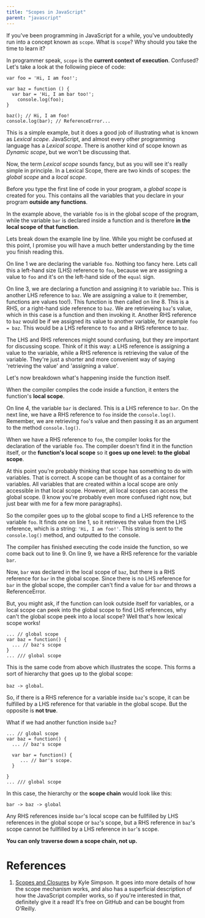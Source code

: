 ```yaml
---
title: "Scopes in JavaScript"
parent: "javascript"
---
```


If you've been programming in JavaScript for a while, you've undoubtedly run into a concept known as `scope`. What is `scope`? Why should you take the time to learn it?

In programmer speak, `scope` is the **current context of execution**. Confused? Let's take a look at the following piece of code:

    var foo = 'Hi, I am foo!';

    var baz = function () {
      var bar = 'Hi, I am bar too!';
        console.log(foo);
    }

    baz(); // Hi, I am foo!
    console.log(bar); // ReferenceError...

This is a simple example, but it does a good job of illustrating what is known as _Lexical scope_. JavaScript, and almost every other programming language has a _Lexical scope_. There is another kind of scope known as _Dynamic scope_, but we won't be discussing that.

Now, the term _Lexical scope_ sounds fancy, but as you will see it's really simple in principle. In a Lexical Scope, there are two kinds of scopes: the _global scope_ and a _local scope_.

Before you type the first line of code in your program, a _global scope_ is created for you. This contains all the variables that you declare in your program **outside any functions**.

In the example above, the variable `foo` is in the global scope of the program, while the variable `bar` is declared inside a function and is therefore **in the local scope of that function**.

Lets break down the example line by line. While you might be confused at this point, I promise you will have a much better understanding by the time you finish reading this.

On line 1 we are declaring the variable `foo`. Nothing too fancy here. Lets call this a left-hand size (LHS) reference to `foo`, because we are assigning a value to `foo` and it's on the left-hand side of the `equal` sign.

On line 3, we are declaring a function and assigning it to variable `baz`. This is another LHS reference to `baz`. We are assigning a value to it (remember, functions are values too!). This function is then called on line 8\. This is a RHS, or a right-hand side reference to `baz`. We are retrieveing `baz`'s value, which in this case is a function and then invoking it. Another RHS reference to `baz` would be if we assigned its value to another variable, for example `foo = baz`. This would be a LHS reference to `foo` and a RHS reference to `baz`.

The LHS and RHS references might sound confusing, but they are important for discussing scope. Think of it this way: a LHS reference is assigning a value to the variable, while a RHS reference is retrieving the value of the variable. They're just a shorter and more convenient way of saying 'retrieving the value' and 'assigning a value'.

Let's now breakdown what's happening inside the function itself.

When the compiler compiles the code inside a function, it enters the function's **local scope**.

On line 4, the variable `bar` is declared. This is a LHS reference to `bar`. On the next line, we have a RHS reference to `foo` inside the `console.log()`. Remember, we are retrieving `foo`'s value and then passing it as an argument to the method `console.log()`.

When we have a RHS reference to `foo`, the compiler looks for the declaration of the variable `foo`. The compiler doesn't find it in the function itself, or the **function's local scope** so it **goes up one level: to the global scope**.

At this point you're probably thinking that scope has something to do with variables. That is correct. A scope can be thought of as a container for variables. All variables that are created within a local scope are only accessible in that local scope. However, all local scopes can access the global scope. (I know you're probably even more confused right now, but just bear with me for a few more paragraphs).

So the compiler goes up to the global scope to find a LHS reference to the variable `foo`. It finds one on line 1, so it retrieves the value from the LHS reference, which is a string: `'Hi, I am foo!'`. This string is sent to the `console.log()` method, and outputted to the console.

The compiler has finished executing the code inside the function, so we come back out to line 9\. On line 9, we have a RHS reference for the variable `bar`.

Now, `bar` was declared in the local scope of `baz`, but there is a RHS reference for `bar` in the global scope. Since there is no LHS reference for `bar` in the global scope, the compiler can't find a value for `bar` and throws a ReferenceError.

But, you might ask, if the function can look outside itself for variables, or a local scope can peek into the global scope to find LHS references, why can't the global scope peek into a local scope? Well that's how lexical scope works!

    ... // global scope
    var baz = function() {
      ... // baz's scope
    }
    ... /// global scope

This is the same code from above which illustrates the scope. This forms a sort of hierarchy that goes up to the global scope:

`baz -> global`.

So, if there is a RHS reference for a variable inside `baz`'s scope, it can be fulfilled by a LHS reference for that variable in the global scope. But the opposite is **not true**.

What if we had another function inside `baz`?

    ... // global scope
    var baz = function() {
      ... // baz's scope

      var bar = function() {
         ... // bar's scope.
      }

    }
    ... /// global scope

In this case, the hierarchy or the **scope chain** would look like this:

`bar -> baz -> global`

Any RHS references inside `bar`'s local scope can be fullfilled by LHS references in the global scope or `baz`'s scope, but a RHS reference in `baz`'s scope cannot be fullfilled by a LHS reference in `bar`'s scope.

**You can only traverse down a scope chain, not up.**

# References

1.  [Scopes and Closures](https://github.com/getify/You-Dont-Know-JS/tree/master/scope%20%26%20closures) by Kyle Simpson. It goes into more details of how the scope mechanism works, and also has a superficial description of how the JavaScript compiler works, so if you're interested in that, definitely give it a read! It's free on GitHub and can be bought from O'Reilly.
